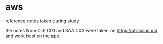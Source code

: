 # aws
reference notes taken during study 

the notes from CLF C01 and SAA C03 were taken on https://obsidian.md
and work best on the app.
